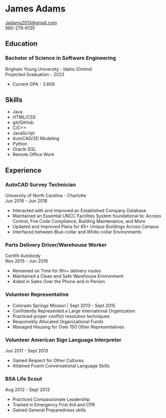 # James Adams  
Jadams2013@gmail.com  
980-279-6135  

## Education  

### Bachelor of Science in Software Engineering 
Brigham Young University - Idaho (Online)  
Projected Graduation - 2023  
- Current GPA - 3.609  

## Skills  
- Java
- HTML/CSS
- git/GitHub
- C/C++
- JavaScript
- AutoCAD/3D Modeling
- Python
- Oracle SQL
- Remote Office Work 

## Experience  

### AutoCAD Survey Technician  
University of North Carolina - Charlotte  
Jun 2016 - Jun 2018  
- Interacted with and Improved an Established Company Database  
- Maintained an Essential UNCC Facilities System foundational to: Access Control, Fire Code Compliance, Building Maintenance, and More  
- Updated and Improved Plans for 85+ Unique Buildings Across Campus  
- Interfaced between Blue-collar and White-collar Environments  

### Parts Delivery Driver/Warehouse Worker  
Certifit Autobody  
Nov 2015 - Jun 2016  
- Remained on Time for 8hr+ delivery routes  
- Maintained a Clean and Safe Warehouse Environment  
- Aided in Sales Over the Phone and in Person  

### Volunteer Representative  
- Colorado Springs Mission | Sept 2013 - Sept 2015  
- Confidently Represented a Large International Organization  
- Practiced proper conflict resolution techniques  
- Responsibly Allocated Organizational Funds  
- Managed Housing for Over 150 Other Representatives  

### Volunteer American Sign Language Interpreter  
Jun 2011 - Sept 2013  
- Gained Respect for Other Cultures  
- Attained Fluent Conversational Language Skills  

### BSA Life Scout  
Aug 2012 - Sept 2013  
- Practiced Compassionate Leadership  
- Trained in Emergency First Aid and CPR  
- Gained General Preparedness skills  

